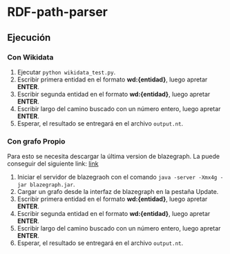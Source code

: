 # RDF-path-parser

## Ejecución

### Con Wikidata

1. Ejecutar `python wikidata_test.py`.
2. Escribir primera entidad en el formato **wd:{entidad}**, luego apretar **ENTER**.
3. Escribir segunda entidad en el formato **wd:{entidad}**, luego apretar **ENTER**.
4. Escribir largo del camino buscado con un número entero, luego apretar **ENTER**.
5. Esperar, el resultado se entregará en el archivo `output.nt`.

### Con grafo Propio

Para esto se necesita descargar la última version de blazegraph. La puede conseguir del siguiente link: [link](https://github.com/blazegraph/database/wiki/Main_Page)

1. Iniciar el servidor de blazegraoh con el comando `java -server -Xmx4g -jar blazegraph.jar`.
2. Cargar un grafo desde la interfaz de blazegraph en la pestaña Update.
3. Escribir primera entidad en el formato **wd:{entidad}**, luego apretar **ENTER**.
4. Escribir segunda entidad en el formato **wd:{entidad}**, luego apretar **ENTER**.
5. Escribir largo del camino buscado con un número entero, luego apretar **ENTER**.
6. Esperar, el resultado se entregará en el archivo `output.nt`.
